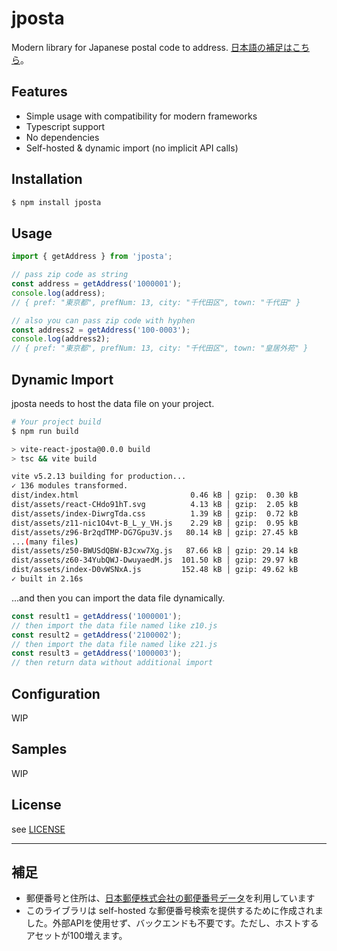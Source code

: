 # jposta
Modern library for Japanese postal code to address.
[日本語の補足はこちら](#-補足)。

## Features
- Simple usage with compatibility for modern frameworks
- Typescript support
- No dependencies
- Self-hosted & dynamic import (no implicit API calls)

## Installation
```bash
$ npm install jposta
```

## Usage
```javascript
import { getAddress } from 'jposta';

// pass zip code as string
const address = getAddress('1000001');
console.log(address);
// { pref: "東京都", prefNum: 13, city: "千代田区", town: "千代田" }

// also you can pass zip code with hyphen
const address2 = getAddress('100-0003');
console.log(address2);
// { pref: "東京都", prefNum: 13, city: "千代田区", town: "皇居外苑" }
```

## Dynamic Import
jposta needs to host the data file on your project.

```bash
# Your project build
$ npm run build

> vite-react-jposta@0.0.0 build
> tsc && vite build

vite v5.2.13 building for production...
✓ 136 modules transformed.
dist/index.html                         0.46 kB │ gzip:  0.30 kB
dist/assets/react-CHdo91hT.svg          4.13 kB │ gzip:  2.05 kB
dist/assets/index-DiwrgTda.css          1.39 kB │ gzip:  0.72 kB
dist/assets/z11-nic1O4vt-B_L_y_VH.js    2.29 kB │ gzip:  0.95 kB
dist/assets/z96-Br2qdTMP-DG7Gpu3V.js   80.14 kB │ gzip: 27.45 kB
...(many files)
dist/assets/z50-BWUSdQBW-BJcxw7Xg.js   87.66 kB │ gzip: 29.14 kB
dist/assets/z60-34YubQWJ-DwuyaedM.js  101.50 kB │ gzip: 29.97 kB
dist/assets/index-D0vWSNxA.js         152.48 kB │ gzip: 49.62 kB
✓ built in 2.16s
```

...and then you can import the data file dynamically.

```javascript
const result1 = getAddress('1000001');
// then import the data file named like z10.js
const result2 = getAddress('2100002');
// then import the data file named like z21.js
const result3 = getAddress('1000003');
// then return data without additional import
```

## Configuration
WIP

## Samples
WIP

## License
see [LICENSE](./LICENSE)

---

## 補足
- 郵便番号と住所は、[日本郵便株式会社の郵便番号データ](https://www.post.japanpost.jp/zipcode/download.html)を利用しています
- このライブラリは self-hosted な郵便番号検索を提供するために作成されました。外部APIを使用せず、バックエンドも不要です。ただし、ホストするアセットが100増えます。